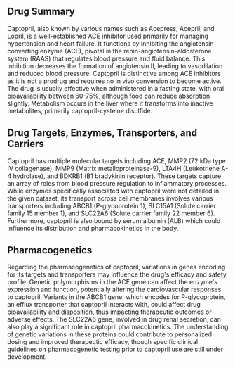 ## Drug Summary
Captopril, also known by various names such as Acepress, Acepril, and Lopril, is a well-established ACE inhibitor used primarily for managing hypertension and heart failure. It functions by inhibiting the angiotensin-converting enzyme (ACE), pivotal in the renin-angiotensin-aldosterone system (RAAS) that regulates blood pressure and fluid balance. This inhibition decreases the formation of angiotensin II, leading to vasodilation and reduced blood pressure. Captopril is distinctive among ACE inhibitors as it is not a prodrug and requires no in vivo conversion to become active. The drug is usually effective when administered in a fasting state, with oral bioavailability between 60-75%, although food can reduce absorption slightly. Metabolism occurs in the liver where it transforms into inactive metabolites, primarily captopril-cysteine disulfide.

## Drug Targets, Enzymes, Transporters, and Carriers
Captopril has multiple molecular targets including ACE, MMP2 (72 kDa type IV collagenase), MMP9 (Matrix metalloproteinase-9), LTA4H (Leukotriene A-4 hydrolase), and BDKRB1 (B1 bradykinin receptor). These targets capture an array of roles from blood pressure regulation to inflammatory processes. While enzymes specifically associated with captopril were not detailed in the given dataset, its transport across cell membranes involves various transporters including ABCB1 (P-glycoprotein 1), SLC15A1 (Solute carrier family 15 member 1), and SLC22A6 (Solute carrier family 22 member 6). Furthermore, captopril is also bound by serum albumin (ALB) which could influence its distribution and pharmacokinetics in the body.

## Pharmacogenetics
Regarding the pharmacogenetics of captopril, variations in genes encoding for its targets and transporters may influence the drug's efficacy and safety profile. Genetic polymorphisms in the ACE gene can affect the enzyme's expression and function, potentially altering the cardiovascular responses to captopril. Variants in the ABCB1 gene, which encodes for P-glycoprotein, an efflux transporter that captopril interacts with, could affect drug bioavailability and disposition, thus impacting therapeutic outcomes or adverse effects. The SLC22A6 gene, involved in drug renal secretion, can also play a significant role in captopril pharmacokinetics. The understanding of genetic variations in these proteins could contribute to personalized dosing and improved therapeutic efficacy, though specific clinical guidelines on pharmacogenetic testing prior to captopril use are still under development.